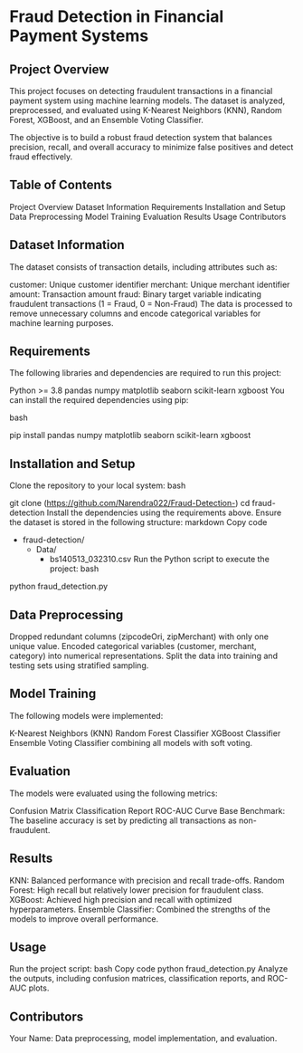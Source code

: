 # Fraud Detection in Financial Payment Systems

## Project Overview
This project focuses on detecting fraudulent transactions in a financial payment system using machine learning models. The dataset is analyzed, preprocessed, and evaluated using K-Nearest Neighbors (KNN), Random Forest, XGBoost, and an Ensemble Voting Classifier.

The objective is to build a robust fraud detection system that balances precision, recall, and overall accuracy to minimize false positives and detect fraud effectively.

## Table of Contents

Project Overview
Dataset Information
Requirements
Installation and Setup
Data Preprocessing
Model Training
Evaluation
Results
Usage
Contributors
## Dataset Information
The dataset consists of transaction details, including attributes such as:

customer: Unique customer identifier
merchant: Unique merchant identifier
amount: Transaction amount
fraud: Binary target variable indicating fraudulent transactions (1 = Fraud, 0 = Non-Fraud)
The data is processed to remove unnecessary columns and encode categorical variables for machine learning purposes.

## Requirements
The following libraries and dependencies are required to run this project:

Python >= 3.8
pandas
numpy
matplotlib
seaborn
scikit-learn
xgboost
You can install the required dependencies using pip:

bash

pip install pandas numpy matplotlib seaborn scikit-learn xgboost
## Installation and Setup

Clone the repository to your local system:
bash


git clone (https://github.com/Narendra022/Fraud-Detection-)
cd fraud-detection
Install the dependencies using the requirements above.
Ensure the dataset is stored in the following structure:
markdown
Copy code
- fraud-detection/
    - Data/
        - bs140513_032310.csv
Run the Python script to execute the project:
bash

python fraud_detection.py
## Data Preprocessing

Dropped redundant columns (zipcodeOri, zipMerchant) with only one unique value.
Encoded categorical variables (customer, merchant, category) into numerical representations.
Split the data into training and testing sets using stratified sampling.
## Model Training
The following models were implemented:

K-Nearest Neighbors (KNN)
Random Forest Classifier
XGBoost Classifier
Ensemble Voting Classifier combining all models with soft voting.

## Evaluation
The models were evaluated using the following metrics:

Confusion Matrix
Classification Report
ROC-AUC Curve
Base Benchmark: The baseline accuracy is set by predicting all transactions as non-fraudulent.

## Results

KNN: Balanced performance with precision and recall trade-offs.
Random Forest: High recall but relatively lower precision for fraudulent class.
XGBoost: Achieved high precision and recall with optimized hyperparameters.
Ensemble Classifier: Combined the strengths of the models to improve overall performance.
## Usage

Run the project script:
bash
Copy code
python fraud_detection.py
Analyze the outputs, including confusion matrices, classification reports, and ROC-AUC plots.
## Contributors

Your Name: Data preprocessing, model implementation, and evaluation.
